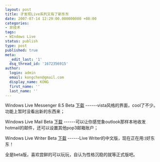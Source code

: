 ```yaml
---
layout: post
title: 才发现Live系列又有了新东东
date: 2007-07-14 12:29:00.000000000 +08:00
categories:
- 非技术
tags:
- WIndows Live
status: publish
type: post
published: true
meta:
  _edit_last: '1'
  dsq_thread_id: '1672356915'
author:
  login: admin
  email: kongchen@gmail.com
  display_name: KONG
  first_name: ''
  last_name: ''
---
```

Windows Live Messenger 8.5 Beta [下载][0] ------vista风格的界面，cool了不少。功能上暂时没看出新的东西来；

Windows Live Mail Beta   [下载][1] ------可以让你感觉象outlook那样本地收发hotmail的邮件，还可以设置其他pop3邮箱账户；

Windows Live Writer Beta  [下载][2] ------Live Writer的中文版，现在正在用:)好东东！

全是beta版，喜欢尝鲜的可以玩玩，自认为性格沉稳的就等正式版吧。

[0]: http://g.live.com/1rebeta/WLMsgr85_zh-cn "下载"
[1]: http://g.live.com/1rebeta/WLM_zh-cn "下载"
[2]: http://g.msn.com/4SAWLWZHCN/WriterMSI "下载"